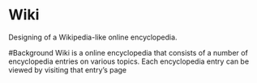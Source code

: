 # Wiki
Designing of a Wikipedia-like online encyclopedia.

#Background
Wiki is a online encyclopedia that consists of a number of encyclopedia entries on various topics.
Each encyclopedia entry can be viewed by visiting that entry’s page

